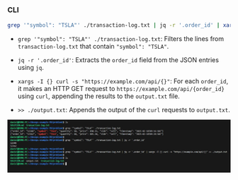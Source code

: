 ### CLI

```sh
grep '"symbol": "TSLA"' ./transaction-log.txt | jq -r '.order_id' | xargs -I {} curl -s "https://example.com/api/{}" >> ./output.txt
```

- `grep '"symbol": "TSLA"' ./transaction-log.txt`: Filters the lines from `transaction-log.txt` that contain `"symbol": "TSLA"`.

- `jq -r '.order_id'`: Extracts the `order_id` field from the JSON entries using `jq`.

- `xargs -I {} curl -s "https://example.com/api/{}"`: For each `order_id`, it makes an HTTP GET request to `https://example.com/api/{order_id}` using `curl`, appending the results to the `output.txt` file.

- `>> ./output.txt`: Appends the output of the `curl` requests to `output.txt`.

![problem1.jpg](./problem1.jpg)
